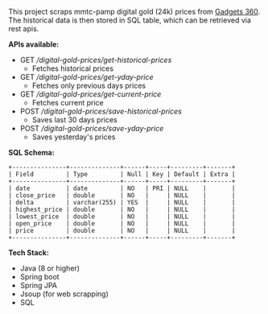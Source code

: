 This project scraps mmtc-pamp digital gold (24k) prices from [Gadgets 360](https://gadgets.ndtv.com/finance/digital-gold-price-in-india). 
The historical data is then stored in SQL table, which can be retrieved via rest apis.

**APIs available:**
- GET _/digital-gold-prices/get-historical-prices_
  - Fetches historical prices
- GET _/digital-gold-prices/get-yday-price_
  - Fetches only previous days prices
- GET _/digital-gold-prices/get-current-price_
  - Fetches current price
- POST _/digital-gold-prices/save-historical-prices_
  - Saves last 30 days prices
- POST _/digital-gold-prices/save-yday-price_
  - Saves yesterday's prices

**SQL Schema:**
```
+---------------+--------------+------+-----+---------+-------+
| Field         | Type         | Null | Key | Default | Extra |
+---------------+--------------+------+-----+---------+-------+
| date          | date         | NO   | PRI | NULL    |       |
| close_price   | double       | NO   |     | NULL    |       |
| delta         | varchar(255) | YES  |     | NULL    |       |
| highest_price | double       | NO   |     | NULL    |       |
| lowest_price  | double       | NO   |     | NULL    |       |
| open_price    | double       | NO   |     | NULL    |       |
| price         | double       | NO   |     | NULL    |       |
+---------------+--------------+------+-----+---------+-------+
```

**Tech Stack:**
- Java (8 or higher)
- Spring boot
- Spring JPA
- Jsoup (for web scrapping)
- SQL
